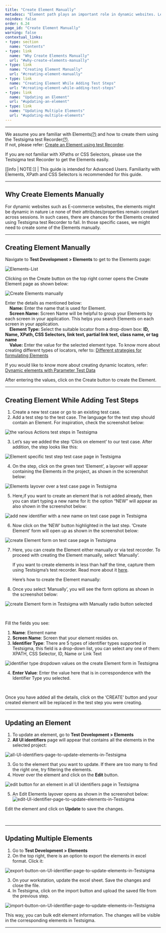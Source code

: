 ```yaml
---
title: "Create Element Manually"
metadesc: "Element path plays an important role in dynamic websites. Learn how to create elements manually for a Web Application project in Testsigma application"
noindex: false
order: 6.24
page_id: "Create Element Manually"
warning: false
contextual_links:
- type: section
  name: "Contents"
- type: link
  name: "Why Create Elements Manually"
  url: "#why-create-elements-manually"
- type: link
  name: "Creating Element Manually"
  url: "#creating-element-manually"
- type: link
  name: "Creating Element While Adding Test Steps"
  url: "#creating-element-while-adding-test-steps"
- type: link
  name: "Updating an Element"
  url: "#updating-an-element"
- type: link
  name: "Updating Multiple Elements"
  url: "#updating-multiple-elements"
---
```


---

We assume you are familiar with Elements[(?)](https://testsigma.com/docs/elements/overview/) and how to create them using the Testsigma test Recorder[(?)](https://testsigma.com/docs/test-step-recorder/install-chrome-extension/).<br>
If not, please refer: [Create an Element using test Recorder](https://testsigma.com/docs/elements/web-apps/record-multiple-elements/).

If you are not familiar with XPaths or CSS Selectors, please use the Testsigma test Recorder to get the Elements easily.

[[info | NOTE:]]
| This guide is intended for Advanced Users. Familiarity with Elements, XPath and CSS Selectors is recommended for this guide.


---
## **Why Create Elements Manually**

For dynamic websites such as E-commerce websites, the elements might be dynamic in nature i.e none of their attributes/properties remain constant across sessions. In such cases, there are chances for the Elements created using Testsigma test Recorder to fail. In those specific cases, we might need to create some of the Elements manually.


---

## **Creating Element Manually**

Navigate to **Test Development > Elements** to get to the Elements page:

![Elements-List](https://s3.amazonaws.com/static-docs.testsigma.com/new_images/elements/web-apps/create-manually/Elements-List.png)

Clicking on the Create button on the top right corner opens the Create Element page as shown below:

![Create Elements manually ](https://docs.testsigma.com/images/create-manually/element-create-manually.png)


Enter the details as mentioned below: <br>
&emsp;**Name:** Enter the name that is used for Element.<br>
&emsp;**Screen Name:** Screen Name will be helpful to group your Elements by each screen in your application. This helps you search Elements on each screen in your application.<br>
&emsp;**Element Type:** Select the suitable locator from a drop-down box: **ID, Name, XPath, CSS Selectors, link text, partial link text, class name, or tag name** <br>
&emsp;**Value:** Enter the value for the selected element type. To know more about creating different types of locators, refer to: [Different strategies for formulating Elements](https://testsigma.com/docs/elements/web-apps/creating-locators-manually-strategies/)

If you would like to know more about creating dynamic locators, refer: [Dynamic elements with Parameter Test Data](https://testsigma.com/docs/elements/dynamic-elements/with-parameter-test-data/)

After entering the values, click on the Create button to create the Element.


---

## **Creating Element While Adding Test Steps**
 1. Create a new test case or go to an existing test case. 
 2. Add a test step to the test case. The language for the test step should contain an Element. For inspiration, check the screenshot below:

![the various Actions test steps in Testsigma](https://docs.testsigma.com/images/create-a-new-element/the-various-Actions-test-steps-in-testsigma.png)

 3. Let’s say we added the step ‘Click on element’ to our test case. After addition, the step looks like this:

![Element specific test step test case page in Testsigma](https://docs.testsigma.com/images/create-a-new-element/the-element-specific-test-step-test-case-page-testsigma.jpg)

 4.  On the step, click on the green text ‘Element’, a layover will appear containing the Elements in the project, as shown in the screenshot below:

![Elements layover over a test case page in Testsigma](https://docs.testsigma.com/images/create-a-new-element/the-elements-layover-over-test-case-page-testsigma.png)

 5.  Here,if you want to create an element that is not added already, then you can start typing a new name for it: the option “NEW” will appear as also shown in the screenshot below:

![add new identifier with a new name on test case page in Testsigma](https://docs.testsigma.com/images/create-a-new-element/add-new-identifier-with-the-new-name-test-case-page-testsigma.png)

 6. Now click on the ‘NEW’ button highlighted in the last step. ‘Create Element’ form will open up as shown in the screenshot below:

![create Element form on test case page in Testsigma](https://docs.testsigma.com/images/create-a-new-element/the-create-element-form-on-test-case-page-in-testsigma.png)

 7. Here, you can create the Element either manually or via test recorder. To proceed with creating the Element manually, select ‘Manually’. 

    If you want to create elements in less than half the time, capture them using Testsigma’s test recorder. Read more about it [here](https://testsigma.com/docs/elements/web-apps/capture-single-element/). 

    Here’s how to create the Element manually:

 8. Once you select ‘Manually’, you will see the form options as shown in the screenshot below:

![create Element form in Testsigma with Manually radio button selected](https://docs.testsigma.com/images/create-a-new-element/create-Element-manually-testsigma.png)

&emsp;


Fill the fields you see:

 1. **Name**: Element name
 2. **Screen Name**: Screen that your element resides on.
 3. **Identifier Type**: There are 5 types of identifier types supported in Testsigma, this field is a drop-down list, you can select any one of them: XPATH, CSS Selector, ID, Name or Link Text

![identifier type dropdown values on the create Element form in Testsigma](https://docs.testsigma.com/images/create-a-new-element/identifier-type-dropdown-value-create-Element-testsigma.png)

 4. **Enter Value**: Enter the value here that is in correspondence with the Identifier Type you selected.
   
&emsp;

 Once you have added all the details, click on the ‘CREATE’ button and your created element will be replaced in the test step you were creating.

---

## **Updating an Element**

 1. To update an element, go to **Test Development > Elements**
 2. **All UI identifiers** page will appear that contains all the elements in the selected project:

![all-UI-identifiers-page-to-update-elements-in-Testsigma](https://s3.amazonaws.com/static-docs.testsigma.com/new_images/test-cases/create-steps-nl/web-apps/update-elements/all-UI-identifiers-page-to-update-elements-in-Testsigma.png)

 3. Go to the element that you want to update. If there are too many to find the right one, try filtering the elements.
 4. Hover over the element and click on the **Edit** button.

![edit button for an element in all UI identifiers page in Testsigma](https://docs.testsigma.com/images/update-elements/edit-button-for-an-element-in-all-ui-identifiers-testsigma.png)

 5. An Edit Elements layover opens as shown in the screenshot below:
![edit-UI-identifier-page-to-update-elements-in-Testsigma](https://s3.amazonaws.com/static-docs.testsigma.com/new_images/test-cases/create-steps-nl/web-apps/update-elements/edit-UI-identifier-page-to-update-elements-in-Testsigma.png)

Edit the element and click on **Update** to save the changes.

&emsp;

---
## **Updating Multiple Elements**

 1. Go to **Test Development > Elements**
 2. On the top right, there is an option to export the elements in excel format. Click it:

![export-button-on-UI-identifier-page-to-update-elements-in-Testsigma](https://s3.amazonaws.com/static-docs.testsigma.com/new_images/test-cases/create-steps-nl/web-apps/update-elements/export-button-on-UI-identifier-page-to-update-elements-in-Testsigma.png)

 3. On your workstation, update the excel sheet. Save the changes and close the file.
 4. In Testsigma, click on the import button and upload the saved file from the previous step.

![import-button-on-UI-identifier-page-to-update-elements-in-Testsigma](https://s3.amazonaws.com/static-docs.testsigma.com/new_images/test-cases/create-steps-nl/web-apps/update-elements/import-button-on-UI-identifier-page-to-update-elements-in-Testsigma.png)

This way, you can bulk edit element information. The changes will be visible in the corresponding elements in Testsigma.

---